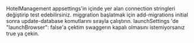 HotelManagement
appsettings'in içinde yer alan connection stringleri değiştirip test edebilirsiniz.
miggration başlatmak için add-migrations initial sonra update-database komutlarını sırayla çalıştırın.
launchSettings 'de  "launchBrowser": false'a çektim swaggerın kapalı olmasını istemiyorsanız true ya çekin.
